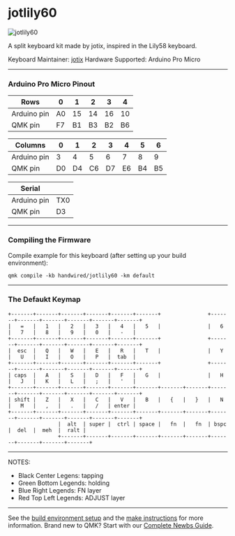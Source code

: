 # jotlily60

![jotlily60](https://i.imgur.com/I68WGmJ.jpg)

A split keyboard kit made by jotix, inspired in the Lily58 keyboard.

Keyboard Maintainer: [jotix](https://github.com/jotix)
Hardware Supported: Arduino Pro Micro

---

### Arduino Pro Micro Pinout

| Rows        | 0  | 1  | 2  | 3  | 4  |
|-------------|----|----|----|----|----|
| Arduino pin | A0 | 15 | 14 | 16 | 10 |
| QMK pin     | F7 | B1 | B3 | B2 | B6 |

| Columns     | 0  | 1  | 2  | 3  | 4  | 5  | 6  |
|-------------|----|----|----|----|----|----|----|
| Arduino pin |  3 |  4 |  5 |  6 |  7 |  8 |  9 |
| QMK pin     | D0 | D4 | C6 | D7 | E6 | B4 | B5 |

| Serial      |     |
|-------------|-----|
| Arduino pin | TX0 |
| QMK pin     |  D3 |

---

### Compiling the Firmware

Compile example for this keyboard (after setting up your build environment):
    
    qmk compile -kb handwired/jotlily60 -km default 
   
---

### The Defaukt Keymap

    +-------+-------+-------+-------+-------+-------+               +-------+-------+-------+-------+-------+-------+
    |   =   |   1   |   2   |   3   |   4   |   5   |               |   6   |   7   |   8   |   9   |   0   |   -   |
    +-------+-------+-------+-------+-------+-------+               +-------+-------+-------+-------+-------+-------+
    |  esc  |   Q   |   W   |   E   |   R   |   T   |               |   Y   |   U   |   I   |   O   |   P   |  tab  |
    +-------+-------+-------+-------+-------+-------+               +-------+-------+-------+-------+-------+-------+
    | caps  |   A   |   S   |   D   |   F   |   G   |               |   H   |   J   |   K   |   L   |   ;   |   '   |
    +-------+-------+-------+-------+-------+-------+-------+-------+-------+-------+-------+-------+-------+-------+
    | shift |   Z   |   X   |   C   |   V   |   B   |   {   |   }   |   N   |   M   |   ,   |   .   |   /   | enter |
    +-------+-------+-------+-------+-------+-------+-------+-------+-------+-------+-------+-------+-------+-------+
                    |  alt  | super |  ctrl | space |   fn  |   fn  | bspc  |  del  |  meh  |  ralt |
                    +-------+-------+-------+-------+-------+-------+-------+-------+-------+-------+

---

NOTES:
- Black Center Legens: tapping
- Green Bottom Legends: holding
- Blue Right Legends: FN layer
- Red Top Left Legends: ADJUST layer

---

See the [build environment setup](https://docs.qmk.fm/#/getting_started_build_tools) and the [make instructions](https://docs.qmk.fm/#/getting_started_make_guide) for more information. Brand new to QMK? Start with our [Complete Newbs Guide](https://docs.qmk.fm/#/newbs).
